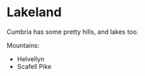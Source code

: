 Lakeland  
========   
  
Cumbria has some pretty hills, and lakes too.

Mountains:
* Helvellyn
* Scafell Pike
